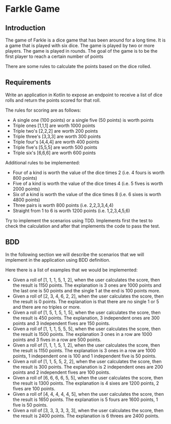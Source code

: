 # Farkle Game

## Introduction

The game of Farkle is a dice game that has been around for a long time. It is a game that is played with six dice. The game is played by two or more players. The game is played in rounds. The goal of the game is to be the first player to reach a certain number of points

There are some rules to calculate the points based on the dice rolled.

## Requirements

Write an application in Kotlin to expose an endpoint to receive a list of dice rolls and return the points scored for that roll.

The rules for scoring are as follows:

- A single one (100 points) or a single five (50 points) is worth points
- Triple ones [1,1,1] are worth 1000 points
- Triple two's [2,2,2] are worth 200 points
- Triple three's [3,3,3] are worth 300 points
- Triple four's [4,4,4] are worth 400 points
- Triple five's [5,5,5] are worth 500 points
- Triple six's [6,6,6] are worth 600 points

Additional rules to be implemented:

- Four of a kind is worth the value of the dice times 2 (i.e. 4 fours is worth 800 points)
- Five of a kind is worth the value of the dice times 4 (i.e. 5 fives is worth 2000 points)
- Six of a kind is worth the value of the dice times 8 (i.e. 6 sixes is worth 4800 points)
- Three pairs is worth 800 points (i.e. 2,2,3,3,4,4)
- Straight from 1 to 6 is worth 1200 points (i.e. 1,2,3,4,5,6)

Try to implement the scenarios using TDD. Implements first the test to check the calculation and after that implements the code to pass the test.

## BDD

In the following section we will describe the scenarios that we will implement in the application using BDD definition.

Here there is a list of examples that we would be implemented:

- Given a roll of [1, 1, 1, 5, 1, 2], when the user calculates the score, then the result is 1150 points. The explanation is 3 ones are 1000 points and the last one is 50 points and the single 1 at the end is 100 points more.
- Given a roll of [2, 3, 4, 6, 2, 2], when the user calculates the score, then the result is 0 points. The explanation is that there are no single 1 or 5 and there are no triples or more.
- Given a roll of [1, 5, 1, 5, 1, 5], when the user calculates the score, then the result is 450 points. The explanation, 3 independent ones are 300 points and 3 independent fives are 150 points.
- Given a roll of [1, 1, 1, 5, 5, 5], when the user calculates the score, then the result is 1500 points. The explanation 3 ones in a row are 1000 points and 3 fives in a row are 500 points. 
- Given a roll of [1, 1, 1, 5, 1, 2], when the user calculates the score, then the result is 1150 points. The explanation is 3 ones in a row are 1000 points, 1 independent one is 100 and 1 independent five is 50 points. 
- Given a roll of [1, 1, 5, 5, 2, 2], when the user calculates the score, then the result is 300 points. The explanation is 2 independent ones are 200 points and 2 independent fives are 100 points.
- Given a roll of [6, 6, 6, 6, 5, 5], when the user calculates the score, then the result is 1300 points. The explanation is 4 sixes are 1200 points, 2 fives are 100 points.
- Given a roll of [4, 4, 4, 4, 4, 5], when the user calculates the score, then the result is 1650 points. The explanation is 5 fours are 1600 points, 1 five is 50 points.
- Given a roll of [3, 3, 3, 3, 3, 3], when the user calculates the score, then the result is 2400 points. The explanation is 6 threes are 2400 points.


